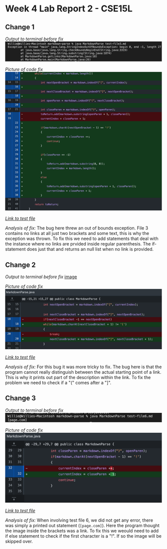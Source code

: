 # Week 4 Lab Report 2 - CSE15L

## Change 1

*Output to terminal before fix* 
![image](terminal_c1.png)

*Picture of code fix*
![image](change_c1.png)

*[Link to test file](https://github.com/wgascarosas/markdown-parse/blob/main/test-file3.md)*

*Analysis of fix:*
The bug here threw an out of bounds exception. File 3 contains no links at all just two brackets and some text, this is why the exception was thrown. To fix this we need to add statements that deal with the instance where no links are prvided inside regular parenthesis. The if-statement does just that and returns an null list when no link is provided. 

## Change 2

*Output to terminal before fix* 
[image](terminal_c2.png)

*Picture of code fix*
![image](change_c2.png)

*[Link to test file](https://github.com/pz2105/markdown-parse/blob/main/lab2_thirdTestFile.md)*

*Analysis of fix:*
For this bug it was more tricky to fix. The bug here is that the program cannot really distinguish between the actual starting point of a link. This is why it prints out part of the description within the link. To fix the problem we need to check if a "(" comes after a "]".

## Change 3

*Output to terminal before fix* 
![image](terminal_c3.png)

*Picture of code fix*
![image](change_c3.png)

*[Link to test file](https://github.com/wgascarosas/markdown-parse/blob/main/test-file6.md)*

*Analysis of fix:*
When involving test file 6, we did not get any error, there was simply a printed out statement (`[page.com]`). Here the program thought the image inside the brackets was a link. To fix this we weould need to add if else statement to check if the first character is a "!". If so the image will be skipped over.